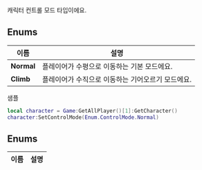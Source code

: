캐릭터 컨트롤 모드 타입이에요. 
## **Enums**

 **이름** | **설명** |
 --- | --- |
**Normal** |플레이어가 수평으로 이동하는 기본 모드에요. |
**Climb** |플레이어가 수직으로 이동하는 기어오르기 모드에요. |

샘플 

```lua
local character = Game:GetAllPlayer()[1]:GetCharacter()
character:SetControlMode(Enum.ControlMode.Normal)
```
## **Enums**

 **이름** | **설명** |
 --- | --- |
